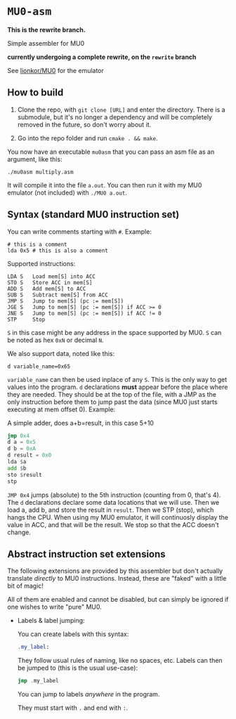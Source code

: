 # `MU0-asm`

**This is the rewrite branch.**

Simple assembler for MU0

**currently undergoing a complete rewrite, on the `rewrite` branch**

See [lionkor/MU0](https://github.com/lionkor/MU0) for the emulator


## How to build

1. Clone the repo, with `git clone [URL]` and enter the directory. There is a submodule, but it's no longer a dependency and will be completely removed in the future, so don't worry about it.

3. Go into the repo folder and run `cmake . && make`.

You now have an executable `mu0asm` that you can pass an asm file as an argument, like this:

`./mu0asm multiply.asm`

It will compile it into the file `a.out`. You can then run it with my MU0 emulator (not included) with `./MU0 a.out`.

## Syntax (standard MU0 instruction set)

You can write comments starting with `#`. Example:
```
# this is a comment
lda 0x5 # this is also a comment
```

Supported instructions:
```
LDA S   Load mem[S] into ACC
STO S   Store ACC in mem[S]
ADD S   Add mem[S] to ACC
SUB S   Subtract mem[S] from ACC
JMP S   Jump to mem[S] (pc := mem[S])
JGE S   Jump to mem[S] (pc := mem[S]) if ACC >= 0
JNE S   Jump to mem[S] (pc := mem[S]) if ACC != 0
STP     Stop
```

`S` in this case might be any address in the space supported by MU0. `S` can be noted as hex `0xN` or decimal `N`.

We also support data, noted like this:
```
d variable_name=0x65
```
`variable_name` can then be used inplace of any `S`.
This is the only way to get values into the program. 
`d` declarations **must** appear before the place where they are needed. They should be at the top of the file, with a JMP as the only instruction before them to jump past the data (since MU0 just starts executing at mem offset 0). Example:

A simple adder, does a+b=result, in this case 5+10
```asm
jmp 0x4
d a = 0x5
d b = 0xA
d result = 0x0
lda $a
add $b
sto $result
stp
```
`JMP 0x4` jumps (absolute) to the 5th instruction (counting from 0, that's 4).
The `d` declarations declare some data locations that we will use.
Then we load a, add b, and store the result in `result`.
Then we STP (stop), which hangs the CPU. When using my MU0 emulator, it will continuosly display the value in ACC, and that will be the result. We stop so that the ACC doesn't change.

## Abstract instruction set extensions

The following extensions are provided by this assembler but don't actually translate *directly* to MU0 instructions. Instead, these are "faked" with a little bit of magic!

All of them are enabled and cannot be disabled, but can simply be ignored if one wishes to write "pure" MU0.

* Labels & label jumping:
    
    You can create labels with this syntax:
    ```asm
    .my_label:
    ```
    They follow usual rules of naming, like no spaces, etc.
    Labels can then be jumped to (this is the usual use-case):
    ```asm
    jmp .my_label
    ```

    You can jump to labels *anywhere* in the program.
    
    They must start with `.` and end with `:`.
